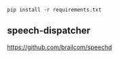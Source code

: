 ```shell
pip install -r requirements.txt
```

## speech-dispatcher
https://github.com/brailcom/speechd